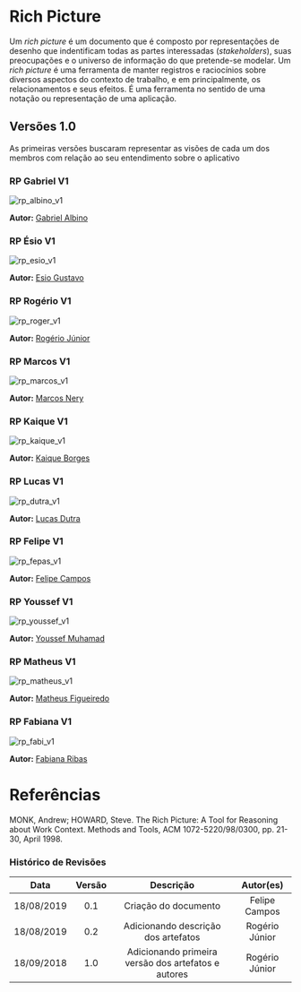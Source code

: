 # Rich Picture

<p>
Um <i>rich picture</i> é um documento que é composto por representações de desenho que indentificam todas as partes interessadas (<i>stakeholders</i>), suas preocupações e o universo de informação do que pretende-se modelar. Um <i>rich picture</i> é uma ferramenta de manter registros e raciocínios sobre diversos aspectos do contexto de trabalho, e em principalmente, os relacionamentos e seus efeitos. É uma ferramenta no sentido de uma notação ou representação de uma aplicação.
</p>

## Versões 1.0

<p>
As primeiras versões buscaram representar as visões de cada um dos membros com relação ao seu entendimento sobre o aplicativo
</p>

### RP Gabriel V1

![rp_albino_v1](../../../assets/rp_albino_v1.png)

**Autor:** [Gabriel Albino](https://github.com/gabrielalbino)

### RP Ésio V1

![rp_esio_v1](../../../assets/rp_esio_v1.png)

**Autor:** [Esio Gustavo](https://github.com/EsioFreitas)

### RP Rogério V1

![rp_roger_v1](../../../assets/rp_roger_v1.jpg)

**Autor:** [Rogério Júnior](https://github.com/rogerioo)

### RP Marcos V1

![rp_marcos_v1](../../../assets/rp_marcos_v1.png)

**Autor:** [Marcos Nery](https://github.com/MarcosNBJ)

### RP Kaique V1

![rp_kaique_v1](../../../assets/rp_kaique_v1.png)

**Autor:** [Kaique Borges](https://github.com/kaiqueborges)

### RP Lucas V1

![rp_dutra_v1](../../../assets/rp_dutra_v1.jpg)

**Autor:** [Lucas Dutra](https://github.com/lucasdutraf)

### RP Felipe V1

![rp_fepas_v1](../../../assets/rp_fepas_v1.jpeg)

**Autor:** [Felipe Campos](https://github.com/fepas)

### RP Youssef V1

![rp_youssef_v1](../../../assets/rp_youssef_v1.jpg)

**Autor:** [Youssef Muhamad](https://github.com/youssef-md)

### RP Matheus V1

![rp_matheus_v1](../../../assets/rp_matheus_v1.png)

**Autor:** [Matheus Figueiredo](https://github.com/Matheusss03)

### RP Fabiana V1

![rp_fabi_v1](../../../assets/rp_fabi_v1.jpeg)

**Autor:** [Fabiana Ribas](https://github.com/FabianaRibas)

# Referências

MONK, Andrew; HOWARD, Steve. The Rich Picture: A Tool for Reasoning about Work Context. Methods and Tools, ACM 1072-5220/98/0300, pp. 21-30, April 1998.

### Histórico de Revisões

|   Data   |  Versão  |        Descrição       |          Autor(es)          |
|:--------:|:--------:|:----------------------:|:---------------------------:|
| 18/08/2019 |   0.1    |  Criação do documento |  Felipe Campos  |
| 18/08/2019 | 0.2 | Adicionando descrição dos artefatos | Rogério Júnior |
| 18/09/2018 | 1.0 | Adicionando primeira versão dos artefatos e autores | Rogério Júnior |
